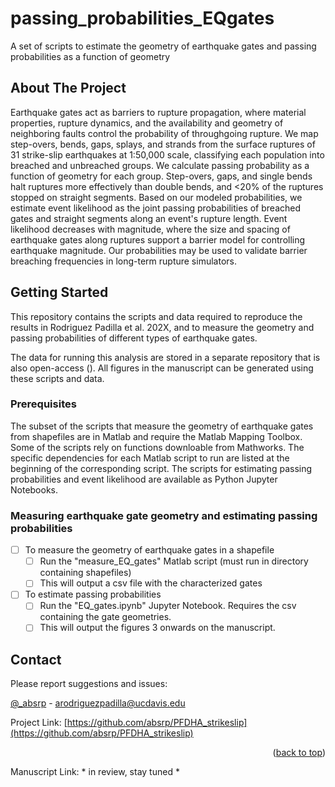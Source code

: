 # passing_probabilities_EQgates
A set of scripts to estimate the geometry of earthquake gates and passing probabilities as a function of geometry

<!-- Improved compatibility of back to top link: See: https://github.com/othneildrew/Best-README-Template/pull/73 -->
<a name="readme-top"></a>
<!--
*** Thanks for checking out the Best-README-Template. If you have a suggestion
*** that would make this better, please fork the repo and create a pull request
*** or simply open an issue with the tag "enhancement".
*** Don't forget to give the project a star!
*** Thanks again! Now go create something AMAZING! :D
-->


<!-- ABOUT THE PROJECT -->
## About The Project
Earthquake gates act as barriers to rupture propagation, where material properties, rupture dynamics, and the availability and geometry of neighboring faults control the probability of throughgoing rupture. We map step-overs, bends, gaps, splays, and strands from the surface ruptures of 31 strike-slip earthquakes at 1:50,000 scale, classifying each population into breached and unbreached groups. We calculate passing probability as a function of geometry for each group. Step-overs, gaps, and single bends halt ruptures more effectively than double bends, and $<$20\% of the ruptures stopped on straight segments. Based on our modeled probabilities, we estimate event likelihood as the joint passing probabilities of breached gates and straight segments along an event's rupture length. Event likelihood decreases with magnitude, where the size and spacing of earthquake gates along ruptures support a barrier model for controlling earthquake magnitude. Our probabilities may be used to validate barrier breaching frequencies in long-term rupture simulators.


<!-- GETTING STARTED -->
## Getting Started

This repository contains the scripts and data required to reproduce the results in Rodriguez Padilla et al. 202X, and to measure the geometry and passing probabilities of different types of earthquake gates. 

The data for running this analysis are stored in a separate repository that is also open-access (). All figures in the manuscript can be generated using these scripts and data. 

### Prerequisites

The subset of the scripts that measure the geometry of earthquake gates from shapefiles are in Matlab and require the Matlab Mapping Toolbox. Some of the scripts rely on functions downloable from Mathworks. The specific dependencies for each Matlab script to run are listed at the beginning of the corresponding script. The scripts for estimating passing probabilities and event likelihood are available as Python Jupyter Notebooks.


<!-- ROADMAP -->
### Measuring earthquake gate geometry and estimating passing probabilities

- [ ] To measure the geometry of earthquake gates in a shapefile
    - [ ] Run the "measure_EQ_gates" Matlab script (must run in directory containing shapefiles)
    - [ ] This will output a csv file with the characterized gates

- [ ] To estimate passing probabilities
    - [ ] Run the "EQ_gates.ipynb" Jupyter Notebook. Requires the csv containing the gate geometries. 
    - [ ] This will output the figures 3 onwards on the manuscript.

<!-- CONTACT -->
## Contact

Please report suggestions and issues:

[@_absrp](https://twitter.com/_absrp) - arodriguezpadilla@ucdavis.edu

Project Link: [https://github.com/absrp/PFDHA_strikeslip](https://github.com/absrp/PFDHA_strikeslip)

<p align="right">(<a href="#readme-top">back to top</a>)</p>

Manuscript Link: * in review, stay tuned *




